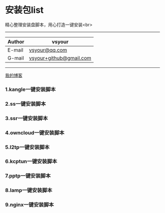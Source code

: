 安装包list
====
精心整理安装盘脚本，用心打造一键安装\<br> 



****
	
|Author|vsyour|
|---|---
|E-mail|vsyour@qq.com
|G-mail|vsyour+github@gmail.com


****
[我的博客](http://www.xd10086.com)  

### 1.kangle一键安装脚本
### 2.ss一键安装脚本 
### 3.ssr一键安装脚本 
### 4.owncloud一键安装脚本 
### 5.l2tp一键安装脚本 
### 6.kcptun一键安装脚本
### 7.pptp一键安装脚本 
### 8.lamp一键安装脚本 
### 9.nginx一键安装脚本
